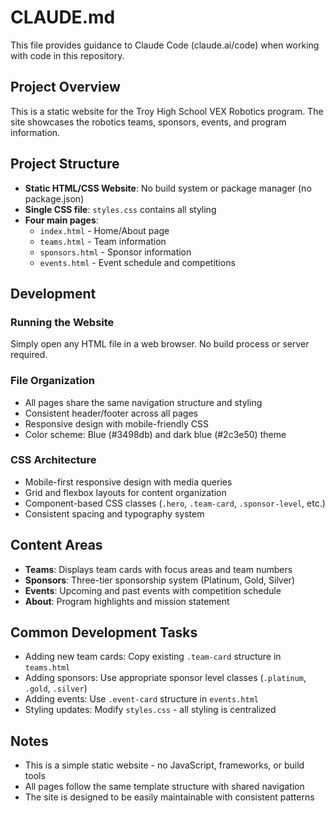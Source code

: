 # CLAUDE.md

This file provides guidance to Claude Code (claude.ai/code) when working with code in this repository.

## Project Overview

This is a static website for the Troy High School VEX Robotics program. The site showcases the robotics teams, sponsors, events, and program information.

## Project Structure

- **Static HTML/CSS Website**: No build system or package manager (no package.json)
- **Single CSS file**: `styles.css` contains all styling
- **Four main pages**:
  - `index.html` - Home/About page
  - `teams.html` - Team information
  - `sponsors.html` - Sponsor information
  - `events.html` - Event schedule and competitions

## Development

### Running the Website
Simply open any HTML file in a web browser. No build process or server required.

### File Organization
- All pages share the same navigation structure and styling
- Consistent header/footer across all pages
- Responsive design with mobile-friendly CSS
- Color scheme: Blue (#3498db) and dark blue (#2c3e50) theme

### CSS Architecture
- Mobile-first responsive design with media queries
- Grid and flexbox layouts for content organization
- Component-based CSS classes (`.hero`, `.team-card`, `.sponsor-level`, etc.)
- Consistent spacing and typography system

## Content Areas

- **Teams**: Displays team cards with focus areas and team numbers
- **Sponsors**: Three-tier sponsorship system (Platinum, Gold, Silver)
- **Events**: Upcoming and past events with competition schedule
- **About**: Program highlights and mission statement

## Common Development Tasks

- Adding new team cards: Copy existing `.team-card` structure in `teams.html`
- Adding sponsors: Use appropriate sponsor level classes (`.platinum`, `.gold`, `.silver`)
- Adding events: Use `.event-card` structure in `events.html`
- Styling updates: Modify `styles.css` - all styling is centralized

## Notes

- This is a simple static website - no JavaScript, frameworks, or build tools
- All pages follow the same template structure with shared navigation
- The site is designed to be easily maintainable with consistent patterns